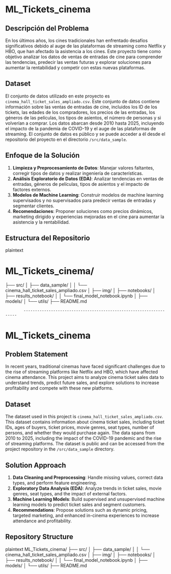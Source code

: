 # ML_Tickets_cinema

## Descripción del Problema
En los últimos años, los cines tradicionales han enfrentado desafíos significativos debido al auge de las plataformas de streaming como Netflix y HBO, que han afectado la asistencia a los cines. Este proyecto tiene como objetivo analizar los datos de ventas de entradas de cine para comprender las tendencias, predecir las ventas futuras y explorar soluciones para aumentar la rentabilidad y competir con estas nuevas plataformas.

## Dataset
El conjunto de datos utilizado en este proyecto es `cinema_hall_ticket_sales_ampliado.csv`. Este conjunto de datos contiene información sobre las ventas de entradas de cine, incluidos los ID de los tickets, las edades de los compradores, los precios de las entradas, los géneros de las películas, los tipos de asientos, el número de personas y si volverían a comprar. Los datos abarcan desde 2010 hasta 2025, incluyendo el impacto de la pandemia de COVID-19 y el auge de las plataformas de streaming. El conjunto de datos es público y se puede acceder a él desde el repositorio del proyecto en el directorio `/src/data_sample`.

## Enfoque de la Solución
1. **Limpieza y Preprocesamiento de Datos**: Manejar valores faltantes, corregir tipos de datos y realizar ingeniería de características.
2. **Análisis Exploratorio de Datos (EDA)**: Analizar tendencias en ventas de entradas, géneros de películas, tipos de asientos y el impacto de factores externos.
3. **Modelos de Machine Learning**: Construir modelos de machine learning supervisados y no supervisados para predecir ventas de entradas y segmentar clientes.
4. **Recomendaciones**: Proponer soluciones como precios dinámicos, marketing dirigido y experiencias mejoradas en el cine para aumentar la asistencia y la rentabilidad.

## Estructura del Repositorio
plaintext
# ML_Tickets_cinema/
├── src/
│   ├── data_sample/
│   │   └── cinema_hall_ticket_sales_ampliado.csv
│   ├── img/
│   ├── notebooks/
│   ├── results_notebook/
│   │   └── final_model_notebook.ipynb
│   ├── models/
│   └── utils/
├── README.md

            -------------------------------------------------------------------


# ML_Tickets_cinema

## Problem Statement
In recent years, traditional cinemas have faced significant challenges due to the rise of streaming platforms like Netflix and HBO, which have affected cinema attendance. This project aims to analyze cinema ticket sales data to understand trends, predict future sales, and explore solutions to increase profitability and compete with these new platforms.

## Dataset
The dataset used in this project is `cinema_hall_ticket_sales_ampliado.csv`. This dataset contains information about cinema ticket sales, including ticket IDs, ages of buyers, ticket prices, movie genres, seat types, number of persons, and whether they would purchase again. The data spans from 2010 to 2025, including the impact of the COVID-19 pandemic and the rise of streaming platforms. The dataset is public and can be accessed from the project repository in the `/src/data_sample` directory.

## Solution Approach
1. **Data Cleaning and Preprocessing**: Handle missing values, correct data types, and perform feature engineering.
2. **Exploratory Data Analysis (EDA)**: Analyze trends in ticket sales, movie genres, seat types, and the impact of external factors.
3. **Machine Learning Models**: Build supervised and unsupervised machine learning models to predict ticket sales and segment customers.
4. **Recommendations**: Propose solutions such as dynamic pricing, targeted marketing, and enhanced in-cinema experiences to increase attendance and profitability.

## Repository Structure
plaintext
ML_Tickets_cinema/
├── src/
│   ├── data_sample/
│   │   └── cinema_hall_ticket_sales_ampliado.csv
│   ├── img/
│   ├── notebooks/
│   ├── results_notebook/
│   │   └── final_model_notebook.ipynb
│   ├── models/
│   └── utils/
├── README.md



